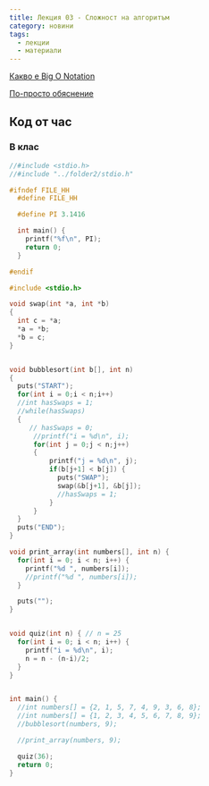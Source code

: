 ```yaml
---
title: Лекция 03 - Сложност на алгоритъм
category: новини
tags:
  - лекции
  - материали
---
```


[Какво е Big O Notation](https://en.wikipedia.org/wiki/Big_O_notation)

[По-просто обяснение](https://www.freecodecamp.org/news/big-o-notation-why-it-matters-and-why-it-doesnt-1674cfa8a23c/)

## Код от час
### В клас

```c
//#include <stdio.h>
//#include "../folder2/stdio.h"

#ifndef FILE_HH
  #define FILE_HH

  #define PI 3.1416

  int main() {
    printf("%f\n", PI);
    return 0;
  }

#endif
```

```c
#include <stdio.h>

void swap(int *a, int *b)
{
  int c = *a;
  *a = *b;
  *b = c;
}


void bubblesort(int b[], int n)
{
  puts("START");
  for(int i = 0;i < n;i++)
  //int hasSwaps = 1;
  //while(hasSwaps)
  {
     // hasSwaps = 0;
      //printf("i = %d\n", i);
      for(int j = 0;j < n;j++)
      {
          printf("j = %d\n", j);
          if(b[j+1] < b[j]) {
            puts("SWAP");
            swap(&b[j+1], &b[j]);
            //hasSwaps = 1;     
          }
      }
  }
  puts("END");
}

void print_array(int numbers[], int n) {
  for(int i = 0; i < n; i++) {
    printf("%d ", numbers[i]);
    //printf("%d ", numbers[i]);
  }

  puts("");
}


void quiz(int n) { // n = 25
  for(int i = 0; i < n; i++) {
    printf("i = %d\n", i);
    n = n - (n-i)/2;
  }
}


int main() {
  //int numbers[] = {2, 1, 5, 7, 4, 9, 3, 6, 8};
  //int numbers[] = {1, 2, 3, 4, 5, 6, 7, 8, 9};
  //bubblesort(numbers, 9);

  //print_array(numbers, 9);

  quiz(36);
  return 0;
}
```
